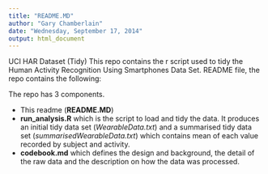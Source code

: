 ```yaml
---
title: "README.MD"
author: "Gary Chamberlain"
date: "Wednesday, September 17, 2014"
output: html_document
---
```


UCI HAR Dataset (Tidy) This repo contains the r script used to tidy the Human Activity Recognition Using Smartphones Data Set. README file, the repo contains the following:

The repo has 3 components.

- This readme (**README.MD**)
- **run_analysis.R** which is the script to load and tidy the data. It produces an initial tidy data set (*WearableData.txt*) and a summarised tidy data set (*summarisedWearableData.txt*) which contains mean of each value recorded by subject and activity.
- **codebook.md** which defines the design and background, the detail of the raw data and the description on how the data was processed.
